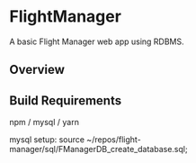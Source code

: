 # FlightManager
 
A basic Flight Manager web app using RDBMS.
 
## Overview
 

 
## Build Requirements
npm / mysql / yarn

mysql setup: source ~/repos/flight-manager/sql/FManagerDB_create_database.sql;